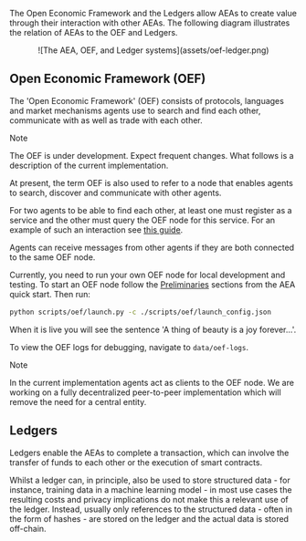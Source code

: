 
The Open Economic Framework and the Ledgers allow AEAs to create value through their interaction with other AEAs. The following diagram illustrates the relation of AEAs to the OEF and Ledgers.

<center>![The AEA, OEF, and Ledger systems](assets/oef-ledger.png)</center>

## Open Economic Framework (OEF)

The 'Open Economic Framework' (OEF) consists of protocols, languages and market mechanisms agents use to search and find each other, communicate with as well as trade with each other.

<div class="admonition note">
  <p class="admonition-title">Note</p>
  <p>The OEF is under development. Expect frequent changes. What follows is a description of the current implementation.</p>
</div>

At present, the term OEF is also used to refer to a node that enables agents to search, discover and communicate with other agents.

For two agents to be able to find each other, at least one must register as a service and the other must query the OEF node for this service. For an example of such an interaction see <a href="../skill-guide" target="_blank">this guide</a>.

Agents can receive messages from other agents if they are both connected to the same OEF node.

Currently, you need to run your own OEF node for local development and testing. To start an OEF node follow the <a href="../quickstart/#preliminaries">Preliminaries</a> sections from the AEA quick start. Then run:

``` bash
python scripts/oef/launch.py -c ./scripts/oef/launch_config.json
```

When it is live you will see the sentence 'A thing of beauty is a joy forever...'.

To view the OEF logs for debugging, navigate to `data/oef-logs`.

<div class="admonition note">
  <p class="admonition-title">Note</p>
  <p>In the current implementation agents act as clients to the OEF node. We are working on a fully decentralized peer-to-peer implementation which will remove the need for a central entity.</p>
</div>


## Ledgers

Ledgers enable the AEAs to complete a transaction, which can involve the transfer of funds to each other or the execution of smart contracts.

Whilst a ledger can, in principle, also be used to store structured data - for instance, training data in a machine learning model - in most use cases the resulting costs and privacy implications do not make this a relevant use of the ledger. Instead, usually only references to the structured data - often in the form of hashes - are stored on the ledger and the actual data is stored off-chain.
